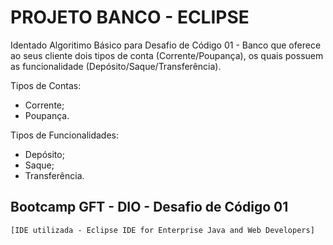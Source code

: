 # PROJETO BANCO - ECLIPSE

Identado Algoritimo Básico para Desafio de Código 01 - Banco que oferece ao seus cliente dois tipos de conta (Corrente/Poupança), os quais possuem as funcionalidade (Depósito/Saque/Transferência).

Tipos de Contas:
- Corrente;
- Poupança.

Tipos de Funcionalidades:
- Depósito;
- Saque;
- Transferência.

## Bootcamp GFT - DIO - Desafio de Código 01

    [IDE utilizada - Eclipse IDE for Enterprise Java and Web Developers]

